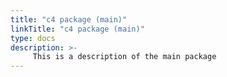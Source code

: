 ```yaml
---
title: "c4 package (main)"
linkTitle: "c4 package (main)"
type: docs
description: >-
     This is a description of the main package
---
```

